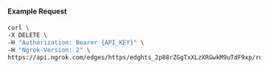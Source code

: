 <!-- Code generated for API Clients. DO NOT EDIT. -->

#### Example Request

```bash
curl \
-X DELETE \
-H "Authorization: Bearer {API_KEY}" \
-H "Ngrok-Version: 2" \
https://api.ngrok.com/edges/https/edghts_2p88rZGgTxXLzXRGwkM9uTdF9xp/routes/edghtsrt_2p88reH3BVhUNnjm4xwUnGtQXx6/ip_restriction
```
